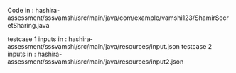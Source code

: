 Code in : hashira-assessment/sssvamshi/src/main/java/com/example/vamshi123/ShamirSecretSharing.java

testcase 1 inputs in : hashira-assessment/sssvamshi/src/main/java/resources/input.json
testcase 2 inputs in : hashira-assessment/sssvamshi/src/main/java/resources/input2.json
